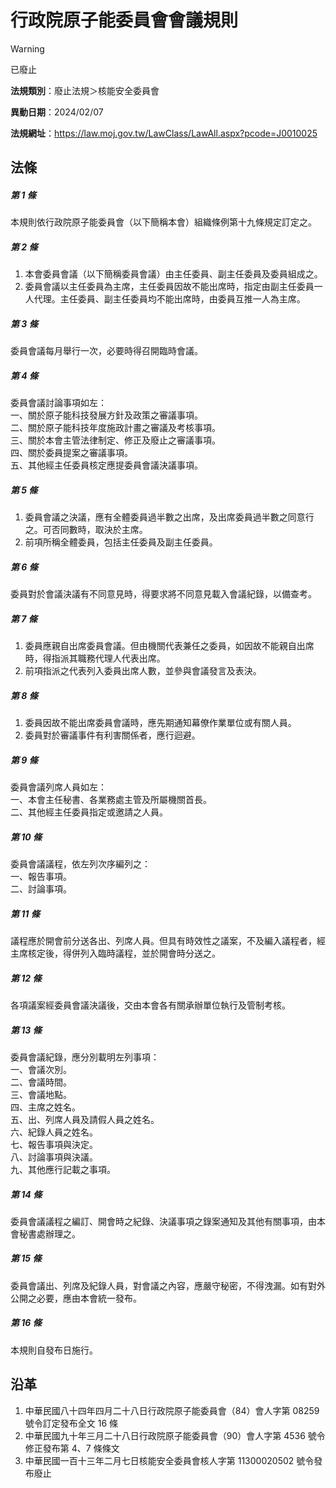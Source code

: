 # 行政院原子能委員會會議規則
> [!WARNING]
> 已廢止

**法規類別**：廢止法規＞核能安全委員會

**異動日期**：2024/02/07  

**法規網址**：https://law.moj.gov.tw/LawClass/LawAll.aspx?pcode=J0010025



## 法條
##### 第 1 條
本規則依行政院原子能委員會（以下簡稱本會）組織條例第十九條規定訂定之。

##### 第 2 條
1. 本會委員會議（以下簡稱委員會議）由主任委員、副主任委員及委員組成之。
1. 委員會議以主任委員為主席，主任委員因故不能出席時，指定由副主任委員一人代理。主任委員、副主任委員均不能出席時，由委員互推一人為主席。

##### 第 3 條
委員會議每月舉行一次，必要時得召開臨時會議。

##### 第 4 條
委員會議討論事項如左：  
一、關於原子能科技發展方針及政策之審議事項。  
二、關於原子能科技年度施政計畫之審議及考核事項。  
三、關於本會主管法律制定、修正及廢止之審議事項。  
四、關於委員提案之審議事項。  
五、其他經主任委員核定應提委員會議決議事項。

##### 第 5 條
1. 委員會議之決議，應有全體委員過半數之出席，及出席委員過半數之同意行之。可否同數時，取決於主席。
1. 前項所稱全體委員，包括主任委員及副主任委員。

##### 第 6 條
委員對於會議決議有不同意見時，得要求將不同意見載入會議紀錄，以備查考。

##### 第 7 條
1. 委員應親自出席委員會議。但由機關代表兼任之委員，如因故不能親自出席時，得指派其職務代理人代表出席。
1. 前項指派之代表列入委員出席人數，並參與會議發言及表決。

##### 第 8 條
1. 委員因故不能出席委員會議時，應先期通知幕僚作業單位或有關人員。
1. 委員對於審議事件有利害關係者，應行迴避。

##### 第 9 條
委員會議列席人員如左：  
一、本會主任秘書、各業務處主管及所屬機關首長。  
二、其他經主任委員指定或邀請之人員。

##### 第 10 條
委員會議議程，依左列次序編列之：  
一、報告事項。  
二、討論事項。

##### 第 11 條
議程應於開會前分送各出、列席人員。但具有時效性之議案，不及編入議程者，經主席核定後，得併列入臨時議程，並於開會時分送之。

##### 第 12 條
各項議案經委員會議決議後，交由本會各有關承辦單位執行及管制考核。

##### 第 13 條
委員會議紀錄，應分別載明左列事項：  
一、會議次別。  
二、會議時間。  
三、會議地點。  
四、主席之姓名。  
五、出、列席人員及請假人員之姓名。  
六、紀錄人員之姓名。  
七、報告事項與決定。  
八、討論事項與決議。  
九、其他應行記載之事項。

##### 第 14 條
委員會議議程之編訂、開會時之紀錄、決議事項之錄案通知及其他有關事項，由本會秘書處辦理之。

##### 第 15 條
委員會議出、列席及紀錄人員，對會議之內容，應嚴守秘密，不得洩漏。如有對外公開之必要，應由本會統一發布。

##### 第 16 條
本規則自發布日施行。

## 沿革
1. 中華民國八十四年四月二十八日行政院原子能委員會（84）會人字第 08259  號令訂定發布全文 16 條
1. 中華民國九十年三月二十八日行政院原子能委員會（90）會人字第 4536 號令修正發布第 4、7 條條文
1. 中華民國一百十三年二月七日核能安全委員會核人字第 11300020502 號令發布廢止
